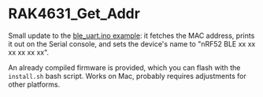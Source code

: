 # RAK4631_Get_Addr

Small update to the [ble_uart.ino example](https://github.com/RAKWireless/WisBlock/blob/master/examples/RAK4630/communications/BLE/ble_uart/ble_uart.ino): it fetches the MAC address, prints it out on the Serial console, and sets the device's name to "nRF52 BLE xx xx xx xx xx xx".

An already compiled firmware is provided, which you can flash with the `install.sh` bash script. Works on Mac, probably requires adjustments for other platforms.